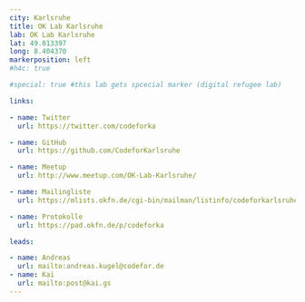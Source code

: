 ```yaml
---
city: Karlsruhe
title: OK Lab Karlsruhe
lab: OK Lab Karlsruhe
lat: 49.013397
long: 8.404370
markerposition: left
#h4c: true

#special: true #this lab gets spcecial marker (digital refugee lab)

links:

- name: Twitter
  url: https://twitter.com/codeforka

- name: GitHub
  url: https://github.com/CodeforKarlsruhe

- name: Meetup
  url: http://www.meetup.com/OK-Lab-Karlsruhe/

- name: Mailingliste
  url: https://mlists.okfn.de/cgi-bin/mailman/listinfo/codeforkarlsruhe

- name: Protokolle
  url: https://pad.okfn.de/p/codeforka

leads:

- name: Andreas
  url: mailto:andreas.kugel@codefor.de
- name: Kai
  url: mailto:post@kai.gs
---
```

